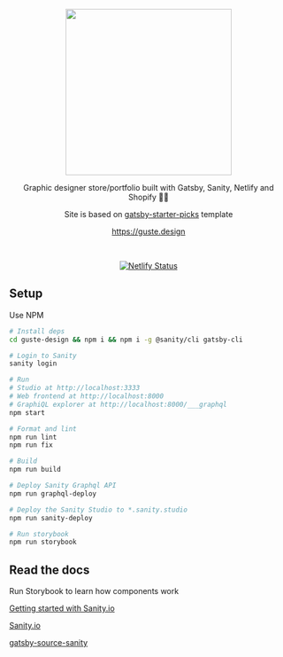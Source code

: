<p align="center">
   <img width="300" src='https://guste.design/icons/icon-512x512.png'>
</p>
<p align="center">
Graphic designer store/portfolio built with Gatsby, Sanity, Netlify and Shopify 🐱‍🚀
</p>
<p align="center">
Site is based on <a href='https://github.com/MantasMikal/gatsby-starter-picks'>gatsby-starter-picks</a> template
</p>
<p align='center'>
<a href='https://guste.design'>https://guste.design</a>
</p>
<br>
<p align="center">
  <a href="https://app.netlify.com/sites/gatsby-starter-picks/deploys">
    <img
      src="https://api.netlify.com/api/v1/badges/9e513f12-786c-4fe0-b714-41a3370cbfc3/deploy-status"
      alt="Netlify Status"
    />
  </a>
<p>


## Setup


Use NPM

```bash
# Install deps
cd guste-design && npm i && npm i -g @sanity/cli gatsby-cli

# Login to Sanity
sanity login

# Run
# Studio at http://localhost:3333
# Web frontend at http://localhost:8000
# GraphiQL explorer at http://localhost:8000/___graphql
npm start

# Format and lint
npm run lint
npm run fix

# Build
npm run build

# Deploy Sanity Graphql API
npm run graphql-deploy

# Deploy the Sanity Studio to *.sanity.studio
npm run sanity-deploy

# Run storybook
npm run storybook

```

## Read the docs

Run Storybook to learn how components work

[Getting started with Sanity.io](https://www.sanity.io/blog/get-started-with-gatsby-and-structured-content)

[Sanity.io](https://www.sanity.io/blog/get-started-with-gatsby-and-structured-content)

[gatsby-source-sanity](https://github.com/sanity-io/gatsby-source-sanity)
